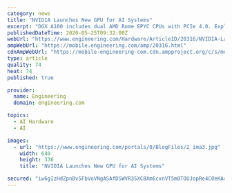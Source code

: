 ```yaml
---
category: news
title: "NVIDIA Launches New GPU for AI Systems"
excerpt: "DGX A100 includes dual AMD Rome EPYC CPUs with PCIe 4.0. Exploded view of the NVIDIA DGX A100. (1) 8 NVIDIA A100 GPUs; (2) 6 NVSwitches; (3) Mellanox Connect-6; (4) Dual AMD 64-core EPYC CPUs/1TB system memory;"
publishedDateTime: 2020-05-25T09:32:00Z
webUrl: "https://www.engineering.com/Hardware/ArticleID/20316/NVIDIA-Launches-New-GPU-for-AI-Systems.aspx"
ampWebUrl: "https://mobile.engineering.com/amp/20316.html"
cdnAmpWebUrl: "https://mobile-engineering-com.cdn.ampproject.org/c/s/mobile.engineering.com/amp/20316.html"
type: article
quality: 74
heat: 74
published: true

provider:
  name: Engineering
  domain: engineering.com

topics:
  - AI Hardware
  - AI

images:
  - url: "https://www.engineering.com/portals/0/BlogFiles/2_ima3.jpg"
    width: 640
    height: 336
    title: "NVIDIA Launches New GPU for AI Systems"

secured: "iw6gIzHdZpnBv5FbVoVNgASAfDSWVR35XC8Xm6cxnVT5m0TOUJopRe4C0eKAr5R+dd3rafbdDW6lO+JSJVSLfCAzkF8VgyZoUzZ1Z2FxucSKcCTHtI4frQUhp45R989nQh4Mv+YgOcogyyanu6iZWK8jAZ8WPUY5bCp64+vcn2RPti1tPThZbkIyHTqY1OW0LKpMqjmaHlo9nuViqPvdcbLjhBDTlGyD11d9+M7dejlgA8EiDtHoC4LxhOKEgSzmlMBWVU/JXSMXORN8U6oeLTPt0y925+Uu1Qkyz2lN1arfdyxkh+Bw+SmRBfMla03HOEKrGch0OL4UU3/0kz6qsHv9YMzEq4k047lH1TKWv6ZEa1oHfIVjUhnbvOxVS6ZrY8ZaEluwgXMrNkza1A6TASThObp775XtgsO+EJwypULGm77RrP4fTSeJKPgEw19nVtctopYV5bU3s5pTIbogwe8eA8xLNpPg3dpyQWh+muw=;GspkrQzt5PURD6sWewwt5g=="
---
```


